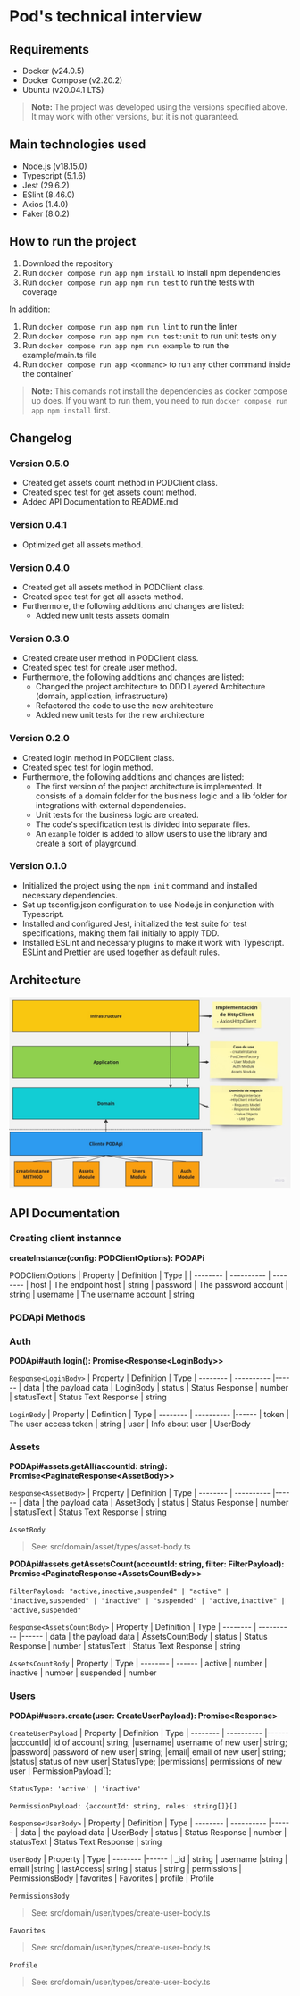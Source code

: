 # Pod's technical interview

## Requirements
- Docker (v24.0.5)
- Docker Compose (v2.20.2)
- Ubuntu (v20.04.1 LTS)
  
> **Note:** The project was developed using the versions specified above. It may work with other versions, but it is not guaranteed.

## Main technologies used
- Node.js (v18.15.0)
- Typescript (5.1.6)
- Jest (29.6.2)
- ESlint (8.46.0)
- Axios (1.4.0)
- Faker (8.0.2)

## How to run the project
1. Download the repository
2. Run `docker compose run app npm install` to install npm dependencies
3. Run `docker compose run app npm run test` to run the tests with coverage
   
In addition:   
1. Run `docker compose run app npm run lint` to run the linter
2. Run `docker compose run app npm run test:unit` to run unit tests only
3. Run `docker compose run app npm run example` to run the example/main.ts file
4. Run `docker compose run app <command>` to run any other command inside the container`   

> **Note:** This comands not install the dependencies as docker compose up does. If you want to run them, you need to run `docker compose run app npm install` first.

## Changelog
### Version 0.5.0
- Created get assets count method in PODClient class.
- Created spec test for get assets count method.
- Added API Documentation to README.md
### Version 0.4.1
- Optimized get all assets method.
### Version 0.4.0
- Created get all assets method in PODClient class.
- Created spec test for get all assets method.
- Furthermore, the following additions and changes are listed:
  - Added new unit tests assets domain
### Version 0.3.0
- Created create user method in PODClient class.
- Created spec test for create user method.
- Furthermore, the following additions and changes are listed:
  - Changed the project architecture to DDD Layered Architecture (domain, application, infrastructure)
  - Refactored the code to use the new architecture
  - Added new unit tests for the new architecture
### Version 0.2.0
- Created login method in PODClient class.
- Created spec test for login method.
- Furthermore, the following additions and changes are listed:
  - The first version of the project architecture is implemented. It consists of a domain folder for the business logic and a lib folder for integrations with external dependencies.
  - Unit tests for the business logic are created.
  - The code's specification test is divided into separate files.
  - An `example` folder is added to allow users to use the library and create a sort of playground.
### Version 0.1.0
- Initialized the project using the `npm init` command and installed necessary dependencies.
- Set up tsconfig.json configuration to use Node.js in conjunction with Typescript.
- Installed and configured Jest, initialized the test suite for test specifications, making them fail initially to apply TDD.
- Installed ESLint and necessary plugins to make it work with Typescript. ESLint and Prettier are used together as default rules.

## Architecture
<img src="doc/architecture.jpg" />

## API Documentation
### Creating client instannce
**createInstance(config: PODClientOptions): PODAPi**

PODClientOptions
| Property  | Definition  | Type |
| -------- | ----------  | --------
| host  | The endpoint host | string
| password     | The password account | string
| username    | The username account |  string



### PODApi Methods

### Auth

**PODApi#auth.login(): Promise<Response<LoginBody\>>**

`Response<LoginBody>`
| Property  | Definition  | Type
| -------- | ----------  |------
| data  | the payload data | LoginBody
| status     | Status Response | number
| statusText    | Status Text Response | string

`LoginBody`
| Property  | Definition  | Type
| -------- | ----------  |------
| token  | The user access token | string
| user     | Info about user | UserBody

### Assets

**PODApi#assets.getAll(accountId: string): Promise<PaginateResponse<AssetBody\>>**

`Response<AssetBody>`
| Property  | Definition  | Type
| -------- | ----------  |------
| data  | the payload data | AssetBody
| status     | Status Response | number
| statusText    | Status Text Response | string

`AssetBody`
>See: src/domain/asset/types/asset-body.ts

**PODApi#assets.getAssetsCount(accountId: string, filter: FilterPayload): Promise<PaginateResponse<AssetsCountBody\>>**

`FilterPayload: "active,inactive,suspended" | "active" | "inactive,suspended" | "inactive" | "suspended" | "active,inactive" | "active,suspended"`

`Response<AssetsCountBody>`
| Property  | Definition  | Type
| -------- | ----------  |------
| data  | the payload data | AssetsCountBody
| status     | Status Response | number
| statusText    | Status Text Response | string

`AssetsCountBody`
| Property  |  Type
| -------- | ------
| active  |  number
| inactive      | number
| suspended     | number


### Users
**PODApi#users.create(user: CreateUserPayload): Promise<Response<UserBody>>**

`CreateUserPayload`
| Property  | Definition  | Type
| -------- | ----------  |------
|accountId| id of account| string;
|username| username of new user| string;
|password| password of new user| string;
|email| email of new user| string;
|status| status of new user| StatusType;
|permissions| permissions of new user | PermissionPayload[];

`StatusType: 'active' | 'inactive'`

`PermissionPayload: {accountId: string, roles: string[]}[]`

`Response<UserBody>`
| Property  | Definition  | Type
| -------- | ----------  |------
| data  | the payload data | UserBody
| status     | Status Response | number
| statusText    | Status Text Response | string

`UserBody`
| Property  | Type
| --------  |------
| _id  | string
| username  |string
| email     |string
| lastAccess| string
| status    | string
| permissions     | PermissionsBody
| favorites     | Favorites
| profile     | Profile

`PermissionsBody`
> See: src/domain/user/types/create-user-body.ts

`Favorites`
> See: src/domain/user/types/create-user-body.ts

`Profile`
> See: src/domain/user/types/create-user-body.ts
